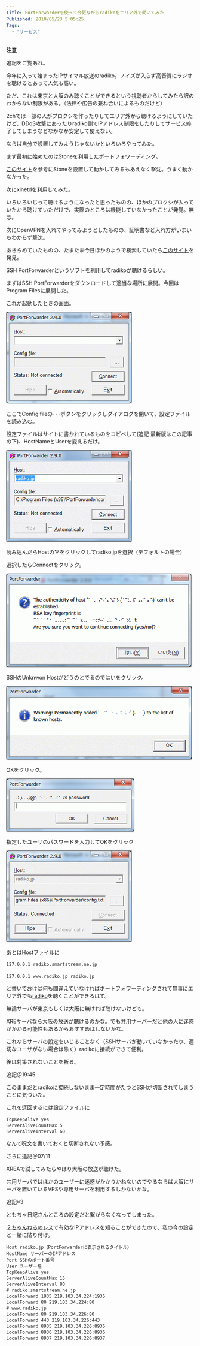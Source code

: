 ```yaml
---
Title: PortForwarderを使って今更ながらradikoをエリア外で聞いてみた
Published: 2010/05/23 5:05:25
Tags:
  - "サービス"
---
```

**注意**

追記をご覧あれ。

今年に入って始まったIPサイマル放送のradiko。ノイズが入らず高音質にラジオを聴けるとあって人気も高い。

ただ、これは東京と大阪のみ聴くことができるという視聴者からしてみたら訳のわからない制限がある。（法律や広告の兼ね合いによるものだけど）

2chでは一部の人がプロクシを作ったりしてエリア外から聴けるようにしていたけど、DDoS攻撃にあったりradiko側でIPアドレス制限をしたりしてサービス終了してしまうなどなかなか安定して使えない。

ならば自分で設置してみようじゃないかといろいろやってみた。

まず最初に始めたのはStoneを利用したポートフォワーディング。

[このサイト](http://padoo-padoo.blogspot.com/2010/03/radiko.html)を参考にStoneを設置して動かしてみるもあえなく撃沈。うまく動かなかった。

次にxinetdを利用してみた。

いろいろいじって聴けるようになったと思ったものの、ほかのプロクシが入っていたから聴けていただけで、実際のところは機能していなかったことが発覚。無念。

次にOpenVPNを入れてやってみようとしたものの、証明書など入れ方がいまいちわからず撃沈。

あきらめていたものの、たまたま今日ほかのようで検索していたら[このサイト](http://tomocha.net/diary/?201005a#201005043)を発見。

SSH PortForwarderというソフトを利用してradikoが聴けるらしい。

まずはSSH PortForwarderをダウンロードして適当な場所に展開。今回はProgram Filesに展開した。

これが起動したときの画面。

![](20140120002950.gif) 

ここでConfig fileの･･･ボタンをクリックしダイアログを開いて、設定ファイルを読み込む。

設定ファイルはサイトに書かれているものをコピペして(追記 最新版はこの記事の下)、HostNameとUserを変えるだけ。

![](20140120002956.gif) 

読み込んだらHostの▽をクリックしてradiko.jpを選択（デフォルトの場合）

選択したらConnectをクリック。

![](20140120003003.gif) 

SSHのUnknwon Hostがどうのとでるのではいをクリック。

![](20140120003014.gif) 

OKをクリック。

![](20140120003025.gif) 

指定したユーザのパスワードを入力してOKをクリック

![](20140120003035.gif) 

あとはHostファイルに

```
127.0.0.1 radiko.smartstream.ne.jp

127.0.0.1 www.radiko.jp radiko.jp
```

と書いておけば何も間違えていなければポートフォワーディングされて無事にエリア外でも[radiko](http://d.hatena.ne.jp/keyword/radiko)を聴くことができるはず。

無論サーバが東京もしくは大阪に無ければ聴けないけども。

XREサーバなら大阪の放送が聴けるのかな。でも共用サーバーだと他の人に迷惑がかかる可能性もあるからおすすめはしないかな。

これならサーバの設定をいじることなく（SSHサーバが動いていなかったり、適切なユーザがない場合は除く）radikoに接続ができて便利。

後は対策されないことを祈る。

追記＠19:45

このままだとradikoに接続しないまま一定時間がたつとSSHが切断されてしまうことに気づいた。

これを迂回するには設定ファイルに
```
TcpKeepAlive yes  
ServerAliveCountMax 5  
ServerAliveInterval 60
```
なんて呪文を書いておくと切断されない予感。

さらに追記＠07/11  

XREAで試してみたらやはり大阪の放送が聴けた。

共用サーバではほかのユーザーに迷惑がかかりかねないのでやるならば大阪にサーバを置いているVPSや専用サーバを利用するしかないかな。

追記×3  

ともちゃ日記さんところの設定だと繋がらなくなってしまった。

[２ちゃんねるのレス](http://toki.2ch.net/test/read.cgi/am/1291251411/87)で有効なIPアドレスを知ることができたので、私の今の設定と一緒に貼り付け。
```
Host radiko.jp（PortForwarderに表示されるタイトル）
HostName サーバーのIPアドレス
Port SSHのポート番号
User ユーザー名
TcpKeepAlive yes
ServerAliveCountMax 15
ServerAliveInterval 80
# radiko.smartstream.ne.jp
LocalForward 1935 219.103.34.224:1935
LocalForward 80 219.103.34.224:80
# www.radiko.jp
LocalForward 80 219.103.34.226:80
LocalForward 443 219.103.34.226:443
LocalForward 8935 219.103.34.226:8935
LocalForward 8936 219.103.34.226:8936
LocalForward 8937 219.103.34.226:8937
```